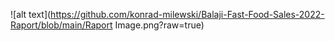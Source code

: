![alt text](https://github.com/konrad-milewski/Balaji-Fast-Food-Sales-2022-Raport/blob/main/Raport Image.png?raw=true)
